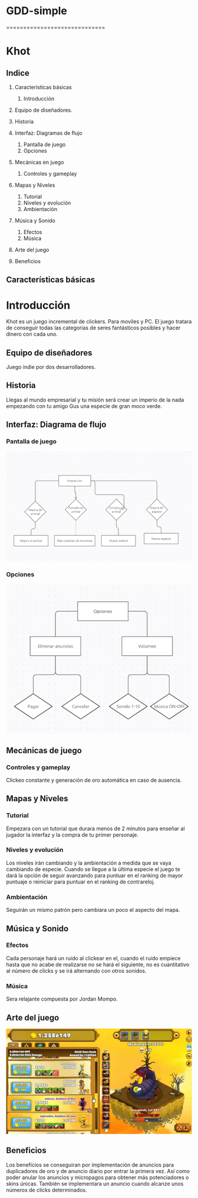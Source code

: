 # GDD-simple
=============================
# Khot

## Indice


1. Características básicas
   1. Introducción

2. Equipo de diseñadores.

3. Historia
 
4. Interfaz: Diagramas de flujo
   1. Pantalla de juego
   2. Opciones
 
5. Mecánicas en juego
   1. Controles y gameplay
   
6. Mapas y Niveles
   1.  Tutorial
   2.  Niveles y evolución
   3.  Ambientación

7. Música y Sonido
   1. Efectos
   2. Música

8. Arte del juego 

9. Beneficios 

## Características básicas

# Introducción

Khot es un juego incremental de clickers. Para moviles y PC. El juego tratara de conseguir todas las categorias de seres fantásticos posibles y hacer dinero con cada uno.

## Equipo de diseñadores

Juego indie por dos desarrolladores.

## Historia

Llegas al mundo empresarial y tu misión será crear un imperio de la nada empezando con tu amigo Gus una especie de gran moco verde.

## Interfaz: Diagrama de flujo

### Pantalla de juego
<img src = https://github.com/AlbertoGarciaMiguelez/GDD-simple/blob/main/img/rapido.PNG>

### Opciones
<img src = https://github.com/AlbertoGarciaMiguelez/GDD-simple/blob/main/img/opciones.PNG>

## Mecánicas de juego

### Controles y gameplay

Clickeo constante y generación de oro automática en caso de ausencia.

## Mapas y Niveles

###  Tutorial

Empezara con un tutorial que durara menos de 2 minutos para enseñar al jugador la interfaz y la compra de tu primer personaje.

###  Niveles y evolución

Los niveles irán cambiando y la ambientación a medida que se vaya cambiando de especie. Cuando se llegue a la última especie el juego te dará la opción de seguir avanzando para puntuar en el ranking de mayor puntuaje o reiniciar para puntuar en el ranking de contrareloj.

### Ambientación

Seguirán un mismo patrón  pero cambiara un poco el aspecto del mapa.

## Música y Sonido

### Efectos

Cada personaje hará un ruido al clickear en el, cuando el ruido empiece hasta que no acabe de realizarse no se hará el siguiente, no es cuantitativo al número de clicks y se irá alternando con otros sonidos.

### Música

Sera relajante compuesta por Jordan Mompo.

## Arte del juego

<img src = https://github.com/AlbertoGarciaMiguelez/GDD-simple/blob/main/img/click.jpg>

## Beneficios

Los beneficios se conseguiran por implementación de anuncios para duplicadores de oro y de anuncio diario por entrar la primera vez. Así como poder anular los anuncios y micropagos para obtener más potenciadores o skins únicas.
También se implementara un anuncio cuando alcanze unos números de clicks determinados.
